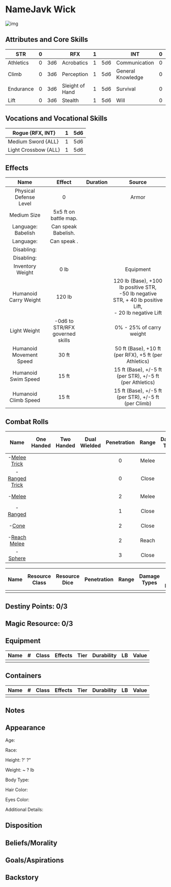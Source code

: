 # NameJavk Wick

![img]()

## Attributes and Core Skills

| STR       | 0 |    | RFX             | 1 |    | INT               | 0 |    |
| --------- | :-: | :-: | --------------- | :-: | :-: | ----------------- | :-: | :-: |
| Athletics | 0 | 3d6 | Acrobatics      | 1 | 5d6 | Communication     | 0 | 3d6 |
| Climb     | 0 | 3d6 | Perception      | 1 | 5d6 | General Knowledge | 0 | 3d6 |
| Endurance | 0 | 3d6 | Sleight of Hand | 1 | 5d6 | Survival          | 0 | 3d6 |
| Lift      | 0 | 3d6 | Stealth         | 1 | 5d6 | Will              | 0 | 3d6 |

## Vocations and Vocational Skills

| Rogue {RFX, INT}     | 1 | 5d6 |
| -------------------- | :-: | :-: |
| Medium Sword {ALL}   | 1 | 5d6 |
| Light Crossbow {ALL} | 1 | 5d6 |

## Effects

|          Name          |             Effect             | Duration |                                                       Source                                                       |
| :---------------------: | :-----------------------------: | :------: | :-----------------------------------------------------------------------------------------------------------------: |
| Physical Defense Level |                0                |          |                                                        Armor                                                        |
|       Medium Size       |      5x5 ft on battle map.      |          |                                                                                                                    |
|   Language: Babelish   |       Can speak Babelish.       |          |                                                                                                                    |
|        Language:        |          Can speak .          |          |                                                                                                                    |
|       Disabling:       |                                |          |                                                                                                                    |
|       Disabling:       |                                |          |                                                                                                                    |
|    Inventory Weight    |              0 lb              |          |                                                      Equipment                                                      |
|  Humanoid Carry Weight  |             120 lb             |          | 120 lb (Base), +100 lb positive STR,<br />-50 lb negative STR, + 40 lb positive Lift,<br />- 20 lb negative Lift |
|      Light Weight      | -0d6 to STR/RFX governed skills |          |                                              0% - 25% of carry weight                                              |
| Humanoid Movement Speed |              30 ft              |          |                                50 ft (Base), +10 ft (per RFX), +5 ft (per Athletics)                                |
|   Humanoid Swim Speed   |              15 ft              |          |                              15 ft (Base), +/-5 ft (per STR), +/-5 ft (per Athletics)                              |
|  Humanoid Climb Speed  |              15 ft              |          |                                15 ft (Base), +/-5 ft (per STR), +/-5 ft (per Climb)                                |

## Combat Rolls

|                              Name                              | One<br />Handed | Two<br />Handed | Dual<br />Wielded | Penetration | Range | Damage<br />Types | Engageable<br />Opponents | Area Of<br />Effect | Resource<br />Class |
| :-------------------------------------------------------------: | :-------------: | :-------------: | :---------------: | :---------: | :---: | :---------------: | :-----------------------: | :-----------------: | :-----------------: |
|    -[Melee Trick](./../../Magic/Spells/Cantrip/MeleeCantrip.md)    |                |                |                  |      0      | Melee |                  |           Rapid           |                    |        None        |
|   -[Ranged Trick](./../../Magic/Spells/Cantrip/RangedCantrip.md)   |                |                |                  |      0      | Close |                  |         Standard         |                    |        None        |
|        -[Melee](./../../Magic/Spells/Novice/MeleeMagic.md)        |                |                |                  |      2      | Melee |                  |           Rapid           |                    |    1 (Fellblood)    |
|       -[Ranged](./../../Magic/Spells/Novice/RangedMagic.md)       |                |                |                  |      1      | Close |                  |         Standard         |                    |    1 (Fellblood)    |
|       -[Cone](./../../Magic/Spells/Apprentice/ConeMagic.md)       |                |                |                  |      2      | Close |                  |          Focused          |        Cone        |    1 (Fellblood)    |
| -[Reach Melee](./../../Magic/Spells/Apprentice/ReachMeleeMagic.md) |                |                |                  |      2      | Reach |                  |           Rapid           |                    |    1 (Fellblood)    |
|        -[Sphere](./../../Magic/Spells/Adept/SphereMagic.md)        |                |                |                  |      3      | Close |                  |          Focused          |       Sphere       |    2 (Fellblood)    |

| Name | Resource<br />Class | Resource<br />Dice | Penetration | Range | Damage<br />Types | Area Of<br />Effect |
| :--: | :-----------------: | :----------------: | :---------: | :---: | :---------------: | :-----------------: |
|      |                    |                    |            |      |                  |                    |

## Destiny Points: 0/3

## Magic Resource: 0/3

## Equipment

| Name | # | Class | Effects | Tier | Durability | LB | Value |
| ---- | :-: | :---: | ------- | :--: | :--------: | :-: | :---: |
|      |  |      |         |      |            |    |      |

## Containers

| Name | # | Class | Effects | Tier | Durability | LB | Value |
| ---- | :-: | :---: | ------- | :--: | :--------: | :-: | :---: |
|      |  |      |         |      |            |    |      |

## Notes

## Appearance

Age:

Race:

Height: ?' ?"

Weight: ~ ? lb

Body Type:

Hair Color:

Eyes Color:

Additional Details:

## Disposition

## Beliefs/Morality

## Goals/Aspirations

## Backstory
